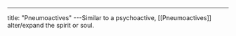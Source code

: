 ---
title: "Pneumoactives"
---Similar to a psychoactive, [[Pneumoactives]] alter/expand the spirit or soul.